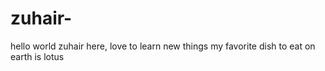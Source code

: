 # zuhair-
hello world
zuhair here, love to learn new things 
my favorite dish to eat on earth is lotus
